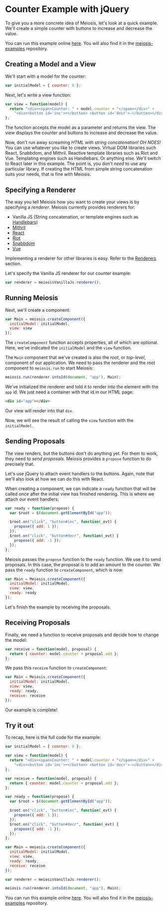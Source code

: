 # Counter Example with jQuery

To give you a more concrete idea of Meiosis, let's look at a quick example. We'll create a simple counter with buttons to increase and decrease the value.

You can run this example online [here](http://codepen.io/foxdonut/pen/ezYgNo?editors=1010). You will also find it in the [meiosis-examples](https://github.com/foxdonut/meiosis-examples/tree/master/examples/counter) repository.

## Creating a Model and a View

We'll start with a model for the counter:

```javascript
var initialModel = { counter: 0 };
```

Next, let's write a view function:

```javascript
var view = function(model) {
  return "<div><span>Counter: " + model.counter + "</span></div>" +
    "<div><button id='inc'>+</button> <button id='decr'>-</button></div>";
};
```

The function accepts the model as a parameter and returns the view. The view displays the counter and buttons to increase and decrease the value.

Now, don't run away screaming *HTML with string concatenation! OH NOES!* You can use whatever you like to create views. Virtual DOM libraries such React, Snabbdom, and Mithril. Reactive template libraries such as Riot and Vue. Templating engines such as Handlebars. Or anything else. We'll switch to React later in this example. The point is, you don't *need* to use any particular library. If creating the HTML from simple string concatenation suits your needs, that is fine with Meiosis.

## Specifying a Renderer

The way you tell Meiosis how you want to create your views is by specifying a *renderer*. Meiosis currently provides renderers for:

- Vanilla JS (String concatenation, or template engines such as [Handlebars](http://handlebarsjs.com))
- [Mithril](http://mithril.js.org)
- [React](https://facebook.github.io/react/)
- [Riot](http://riotjs.com)
- [Snabbdom](http://github.com/paldepind/snabbdom)
- [Vue](http://vuejs.org)

Implementing a renderer for other libraries is easy. Refer to the [Renderers](renderers.md) section.

Let's specify the Vanilla JS renderer for our counter example:

```javascript
var renderer = meiosisVanillaJs.renderer();
```

## Running Meiosis

Next, we'll create a component:

```javascript
var Main = meiosis.createComponent({
  initialModel: initialModel,
  view: view
});
```

The `createComponent` function accepts properties, all of which are optional. Here, we've indicated the `initialModel` and the `view` function.

The `Main` component that we've created is also the *root*, or *top-level*, component of our application. We need to pass the renderer and the root component to `meiosis.run` to start Meiosis:

```javascript
meiosis.run(renderer.intoId(document, "app"), Main);
```

We've initialized the renderer and told it to render into the element with the `app` id. We just need a container with that id in our HTML page:

```html
<div id="app"></div>
```

Our view will render into that `div`.

Now, we will see the result of calling the `view` function with the `initialModel`.

## Sending Proposals

The view renders, but the buttons don't do anything yet. For them to work, they need to *send proposals*. Meiosis provides a `propose` function to do precisely that.

Let's use jQuery to attach event handlers to the buttons. Again, note that we'll also look at how we can do this with React.

When creating a component, we can indicate a `ready` function that will be called *once* after the initial view has finished rendering. This is where we attach our event handlers:

```javascript
var ready = function(propose) {
  var $root = $(document.getElementById("app"));

  $root.on("click", "button#inc", function(_evt) {
    propose({ add: 1 });
  });
  $root.on("click", "button#decr", function(_evt) {
    propose({ add: -1 });
  });
};
```

Meiosis passes the `propose` function to the `ready` function. We use it to send proposals. In this case, the proposal is to add an amount to the counter. We pass the `ready` function to `createComponent`, which is now:

```javascript
var Main = Meiosis.createComponent({
  initialModel: initialModel,
  view: view,
  ready: ready
});
```

Let's finish the example by receiving the proposals.

## Receiving Proposals

Finally, we need a function to receive proposals and decide how to change the model:

```javascript
var receive = function(model, proposal) {
  return { counter: model.counter + proposal.add };
};
```

We pass this `receive` function to `createComponent`:

```javascript
var Main = Meiosis.createComponent({
  initialModel: initialModel,
  view: view,
  ready: ready,
  receive: receive
});
```

Our example is complete!

## Try it out

To recap, here is the full code for the example:

```javascript
var initialModel = { counter: 0 };

var view = function(model) {
  return "<div><span>Counter: " + model.counter + "</span></div>" +
    "<div><button id='inc'>+</button> <button id='decr'>-</button></div>";
};

var receive = function(model, proposal) {
  return { counter: model.counter + proposal.add };
};

var ready = function(propose) {
  var $root = $(document.getElementById("app"));

  $root.on("click", "button#inc", function(_evt) {
    propose({ add: 1 });
  });
  $root.on("click", "button#decr", function(_evt) {
    propose({ add: -1 });
  });
};

var Main = meiosis.createComponent({
  initialModel: initialModel,
  view: view,
  ready: ready,
  receive: receive
});

var renderer = meiosisVanillaJs.renderer();

meiosis.run(renderer.intoId(document, "app"), Main);
```

You can run this example online [here](http://codepen.io/foxdonut/pen/ezYgNo?editors=1010). You will also find it in the [meiosis-examples](https://github.com/foxdonut/meiosis-examples/tree/master/examples/counter) repository.
